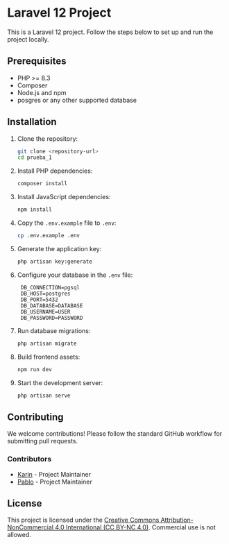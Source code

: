 # Laravel 12 Project

This is a Laravel 12 project. Follow the steps below to set up and run the project locally.

## Prerequisites

- PHP >= 8.3
- Composer
- Node.js and npm
- posgres or any other supported database

## Installation

1. Clone the repository:

    ```bash
    git clone <repository-url>
    cd prueba_1
    ```

2. Install PHP dependencies:

    ```bash
    composer install
    ```

3. Install JavaScript dependencies:

    ```bash
    npm install
    ```

4. Copy the `.env.example` file to `.env`:

    ```bash
    cp .env.example .env
    ```

5. Generate the application key:

    ```bash
    php artisan key:generate
    ```

6. Configure your database in the `.env` file:

    ```
     DB_CONNECTION=pgsql
     DB_HOST=postgres
     DB_PORT=5432
     DB_DATABASE=DATABASE
     DB_USERNAME=USER
     DB_PASSWORD=PASSWORD
    ```

7. Run database migrations:

    ```bash
    php artisan migrate
    ```

8. Build frontend assets:

    ```bash
    npm run dev
    ```

9. Start the development server:
    ```bash
    php artisan serve
    ```

## Contributing

We welcome contributions! Please follow the standard GitHub workflow for submitting pull requests.

### Contributors

- [Karin](https://github.com/karin27-06) - Project Maintainer
- [Pablo](https://github.com/PabloLupuX) - Project Maintainer

## License

This project is licensed under the [Creative Commons Attribution-NonCommercial 4.0 International (CC BY-NC 4.0)](LICENSE).
Commercial use is not allowed.
